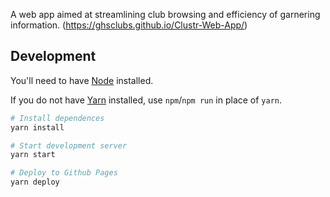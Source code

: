 A web app aimed at streamlining club browsing and efficiency of garnering information.
(https://ghsclubs.github.io/Clustr-Web-App/)

## Development

You'll need to have [Node](https://nodejs.org/en/) installed.

If you do not have [Yarn](https://yarnpkg.com/) installed, use `npm`/`npm run` in place of `yarn`.

```sh
# Install dependences
yarn install

# Start development server
yarn start

# Deploy to Github Pages
yarn deploy
```
